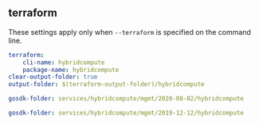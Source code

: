 
## terraform

These settings apply only when `--terraform` is specified on the command line.

``` yaml $(terraform)
terraform:
    cli-name: hybridcompute
    package-name: hybridcompute
clear-output-folder: true
output-folder: $(terraform-output-folder)/hybridcompute
```

``` yaml $(tag)=='package-2020-08-02' && $(terraform)
gosdk-folder: services/hybridcompute/mgmt/2020-08-02/hybridcompute
```

``` yaml $(tag)=='package-2019-12' && $(terraform)
gosdk-folder: services/hybridcompute/mgmt/2019-12-12/hybridcompute
```
